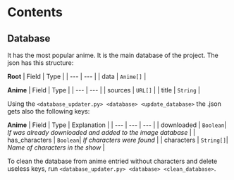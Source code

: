 # Contents
## Database
It has the most popular anime. It is the main database of the project.
The json has this structure:

**Root**
| Field | Type |
| --- | --- |
| data | ```Anime[]``` |

**Anime**
| Field | Type |
| --- | --- |
| sources | ```URL[]``` |
| title | ```String``` |

Using the ```<database_updater.py> <database> <update_database>``` the .json gets also the following keys:

**Anime**
| Field | Type | Explanation |
| --- | --- | --- |
| downloaded | ```Boolean```|  *If was already downloaded and added to the image database* |
| has_characters | ```Boolean```|  *If characters were found* |
| characters | ```String[]```|  *Name of characters in the show* |

To clean the database from anime entried without characters and delete useless keys, run ```<database_updater.py> <database> <clean_database>```.

